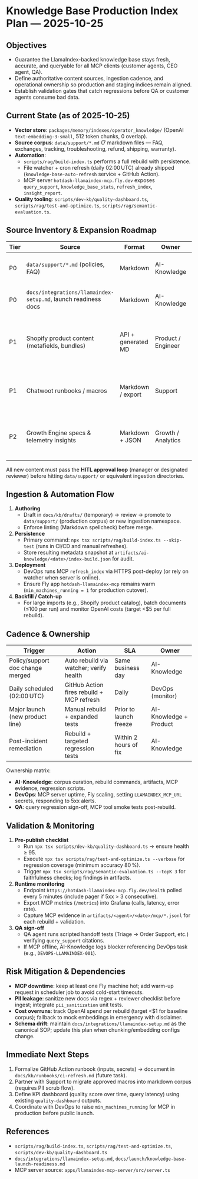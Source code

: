 # Knowledge Base Production Index Plan — 2025-10-25

## Objectives

- Guarantee the LlamaIndex-backed knowledge base stays fresh, accurate, and queryable for all MCP clients (customer agents, CEO agent, QA).
- Define authoritative content sources, ingestion cadence, and operational ownership so production and staging indices remain aligned.
- Establish validation gates that catch regressions before QA or customer agents consume bad data.

## Current State (as of 2025-10-25)

- **Vector store**: `packages/memory/indexes/operator_knowledge/` (OpenAI `text-embedding-3-small`, 512 token chunks, 0 overlap).
- **Source corpus**: `data/support/*.md` (7 markdown files — FAQ, exchanges, tracking, troubleshooting, refund, shipping, warranty).
- **Automation**:
  - `scripts/rag/build-index.ts` performs a full rebuild with persistence.
  - File watcher + cron refresh (daily 02:00 UTC) already shipped (`knowledge-base-auto-refresh` service + GitHub Action).
  - MCP server `hotdash-llamaindex-mcp.fly.dev` exposes `query_support`, `knowledge_base_stats`, `refresh_index`, `insight_report`.
- **Quality tooling**: `scripts/dev-kb/quality-dashboard.ts`, `scripts/rag/test-and-optimize.ts`, `scripts/rag/semantic-evaluation.ts`.

## Source Inventory & Expansion Roadmap

| Tier | Source | Format | Owner | Notes |
| --- | --- | --- | --- | --- |
| P0 | `data/support/*.md` (policies, FAQ) | Markdown | AI-Knowledge | Already in index. Maintain via PR review + watcher.
| P0 | `docs/integrations/llamaindex-setup.md`, launch readiness docs | Markdown | AI-Knowledge | Provide operator SOP context; ingest after curation pass.
| P1 | Shopify product content (metafields, bundles) | API + generated MD | Product / Engineer | Requires Shopify Admin pulls + content approval. Stage via `docs/kb/product/` before ingest.
| P1 | Chatwoot runbooks / macros | Markdown / export | Support | Copy sanitized runbooks to `docs/support/` derivatives; ensure PII scrubbed.
| P2 | Growth Engine specs & telemetry insights | Markdown + JSON | Growth / Analytics | Input once telemetry dashboards stabilize; guard with approval metadata.

All new content must pass the **HITL approval loop** (manager or designated reviewer) before hitting `data/support/` or equivalent ingestion directories.

## Ingestion & Automation Flow

1. **Authoring**
   - Draft in `docs/kb/drafts/` (temporary) → review → promote to `data/support/` (production corpus) or new ingestion namespace.
   - Enforce linting (Markdown spellcheck) before merge.
2. **Persistence**
   - Primary command: `npx tsx scripts/rag/build-index.ts --skip-test` (runs in CI/CD and manual refreshes).
   - Store resulting metadata snapshot at `artifacts/ai-knowledge/<date>/index-build.json` for audit.
3. **Deployment**
   - DevOps runs MCP `refresh_index` via HTTPS post-deploy (or rely on watcher when server is online).
   - Ensure Fly app `hotdash-llamaindex-mcp` remains warm (`min_machines_running = 1` for production cutover).
4. **Backfill / Catch-up**
   - For large imports (e.g., Shopify product catalog), batch documents (≤100 per run) and monitor OpenAI costs (target <$5 per full rebuild).

## Cadence & Ownership

| Trigger | Action | SLA | Owner |
| --- | --- | --- | --- |
| Policy/support doc change merged | Auto rebuild via watcher; verify health | Same business day | AI-Knowledge |
| Daily scheduled (02:00 UTC) | GitHub Action fires rebuild + MCP refresh | Daily | DevOps (monitor) |
| Major launch (new product line) | Manual rebuild + expanded tests | Prior to launch freeze | AI-Knowledge + Product |
| Post-incident remediation | Rebuild + targeted regression tests | Within 2 hours of fix | AI-Knowledge |

Ownership matrix:
- **AI-Knowledge**: corpus curation, rebuild commands, artifacts, MCP evidence, regression scripts.
- **DevOps**: MCP server uptime, Fly scaling, setting `LLAMAINDEX_MCP_URL` secrets, responding to 5xx alerts.
- **QA**: query regression sign-off, MCP tool smoke tests post-rebuild.

## Validation & Monitoring

1. **Pre-publish checklist**
   - Run `npx tsx scripts/dev-kb/quality-dashboard.ts` → ensure health ≥ 95.
   - Execute `npx tsx scripts/rag/test-and-optimize.ts --verbose` for regression coverage (minimum accuracy 80 %).
   - Trigger `npx tsx scripts/rag/semantic-evaluation.ts --topK 3` for faithfulness checks; log findings in artifacts.
2. **Runtime monitoring**
   - Endpoint `https://hotdash-llamaindex-mcp.fly.dev/health` polled every 5 minutes (include pager if 5xx > 3 consecutive).
   - Export MCP metrics (`/metrics`) into Grafana (calls, latency, error rate).
   - Capture MCP evidence in `artifacts/<agent>/<date>/mcp/*.jsonl` for each rebuild + validation.
3. **QA sign-off**
   - QA agent runs scripted handoff tests (Triage → Order Support, etc.) verifying `query_support` citations.
   - If MCP offline, AI-Knowledge logs blocker referencing DevOps task (e.g., `DEVOPS-LLAMAINDEX-001`).

## Risk Mitigation & Dependencies

- **MCP downtime**: keep at least one Fly machine hot; add warm-up request in scheduler job to avoid cold-start timeouts.
- **PII leakage**: sanitize new docs via regex + reviewer checklist before ingest; integrate `pii_sanitization` unit tests.
- **Cost overruns**: track OpenAI spend per rebuild (target <$1 for baseline corpus); fallback to mock embeddings in emergency with disclaimer.
- **Schema drift**: maintain `docs/integrations/llamaindex-setup.md` as the canonical SOP; update this plan when chunking/embedding configs change.

## Immediate Next Steps

1. Formalize GitHub Action runbook (inputs, secrets) → document in `docs/kb/runbooks/ci-refresh.md` (future task).
2. Partner with Support to migrate approved macros into markdown corpus (requires PII scrub flow).
3. Define KPI dashboard (quality score over time, query latency) using existing `quality-dashboard` outputs.
4. Coordinate with DevOps to raise `min_machines_running` for MCP in production before public launch.

## References

- `scripts/rag/build-index.ts`, `scripts/rag/test-and-optimize.ts`, `scripts/dev-kb/quality-dashboard.ts`
- `docs/integrations/llamaindex-setup.md`, `docs/launch/knowledge-base-launch-readiness.md`
- MCP server source: `apps/llamaindex-mcp-server/src/server.ts`
